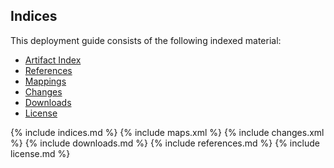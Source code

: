 ## Indices 



This deployment guide consists of the following indexed material:

*   [Artifact Index](artifacts.html)
*   [References](references.html)
* [Mappings](maps.html)
* [Changes](changes.html)
* [Downloads](downloads.html)
* [License](license.html)

{% include indices.md %}
{% include maps.xml %} 
{% include changes.xml %}
{% include downloads.md %} 
{% include references.md %}
{% include license.md %} 
